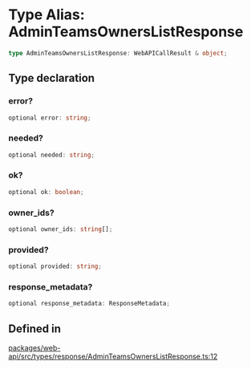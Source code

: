 # Type Alias: AdminTeamsOwnersListResponse

```ts
type AdminTeamsOwnersListResponse: WebAPICallResult & object;
```

## Type declaration

### error?

```ts
optional error: string;
```

### needed?

```ts
optional needed: string;
```

### ok?

```ts
optional ok: boolean;
```

### owner\_ids?

```ts
optional owner_ids: string[];
```

### provided?

```ts
optional provided: string;
```

### response\_metadata?

```ts
optional response_metadata: ResponseMetadata;
```

## Defined in

[packages/web-api/src/types/response/AdminTeamsOwnersListResponse.ts:12](https://github.com/slackapi/node-slack-sdk/blob/main/packages/web-api/src/types/response/AdminTeamsOwnersListResponse.ts#L12)

